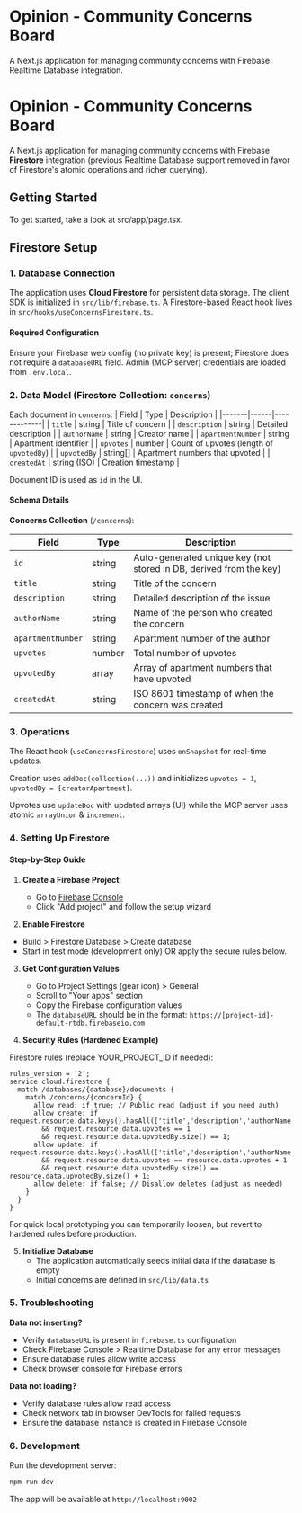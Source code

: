 # Opinion - Community Concerns Board

A Next.js application for managing community concerns with Firebase Realtime Database integration.
# Opinion - Community Concerns Board

A Next.js application for managing community concerns with Firebase **Firestore** integration (previous Realtime Database support removed in favor of Firestore's atomic operations and richer querying).

## Getting Started

To get started, take a look at src/app/page.tsx.

## Firestore Setup

### 1. Database Connection

The application uses **Cloud Firestore** for persistent data storage. The client SDK is initialized in `src/lib/firebase.ts`. A Firestore-based React hook lives in `src/hooks/useConcernsFirestore.ts`.

#### Required Configuration

Ensure your Firebase web config (no private key) is present; Firestore does not require a `databaseURL` field. Admin (MCP server) credentials are loaded from `.env.local`.

### 2. Data Model (Firestore Collection: `concerns`)

Each document in `concerns`:
| Field | Type | Description |
|-------|------|-------------|
| `title` | string | Title of concern |
| `description` | string | Detailed description |
| `authorName` | string | Creator name |
| `apartmentNumber` | string | Apartment identifier |
| `upvotes` | number | Count of upvotes (length of `upvotedBy`) |
| `upvotedBy` | string[] | Apartment numbers that upvoted |
| `createdAt` | string (ISO) | Creation timestamp |

Document ID is used as `id` in the UI.

#### Schema Details

**Concerns Collection** (`/concerns`):

| Field | Type | Description |
|-------|------|-------------|
| `id` | string | Auto-generated unique key (not stored in DB, derived from the key) |
| `title` | string | Title of the concern |
| `description` | string | Detailed description of the issue |
| `authorName` | string | Name of the person who created the concern |
| `apartmentNumber` | string | Apartment number of the author |
| `upvotes` | number | Total number of upvotes |
| `upvotedBy` | array | Array of apartment numbers that have upvoted |
| `createdAt` | string | ISO 8601 timestamp of when the concern was created |

### 3. Operations

The React hook (`useConcernsFirestore`) uses `onSnapshot` for real-time updates.

Creation uses `addDoc(collection(...))` and initializes `upvotes = 1`, `upvotedBy = [creatorApartment]`.

Upvotes use `updateDoc` with updated arrays (UI) while the MCP server uses atomic `arrayUnion` & `increment`.

### 4. Setting Up Firestore

#### Step-by-Step Guide

1. **Create a Firebase Project**
   - Go to [Firebase Console](https://console.firebase.google.com/)
   - Click "Add project" and follow the setup wizard

2. **Enable Firestore**
  - Build > Firestore Database > Create database
  - Start in test mode (development only) OR apply the secure rules below.

3. **Get Configuration Values**
   - Go to Project Settings (gear icon) > General
   - Scroll to "Your apps" section
   - Copy the Firebase configuration values
   - The `databaseURL` should be in the format: `https://[project-id]-default-rtdb.firebaseio.com`

4. **Security Rules (Hardened Example)**

Firestore rules (replace YOUR_PROJECT_ID if needed):
```
rules_version = '2';
service cloud.firestore {
  match /databases/{database}/documents {
    match /concerns/{concernId} {
      allow read: if true; // Public read (adjust if you need auth)
      allow create: if request.resource.data.keys().hasAll(['title','description','authorName','apartmentNumber','upvotes','upvotedBy','createdAt'])
        && request.resource.data.upvotes == 1
        && request.resource.data.upvotedBy.size() == 1;
      allow update: if request.resource.data.keys().hasAll(['title','description','authorName','apartmentNumber','upvotes','upvotedBy','createdAt'])
        && request.resource.data.upvotes == resource.data.upvotes + 1
        && request.resource.data.upvotedBy.size() == resource.data.upvotedBy.size() + 1;
      allow delete: if false; // Disallow deletes (adjust as needed)
    }
  }
}
```

For quick local prototyping you can temporarily loosen, but revert to hardened rules before production.

5. **Initialize Database**
   - The application automatically seeds initial data if the database is empty
   - Initial concerns are defined in `src/lib/data.ts`

### 5. Troubleshooting

**Data not inserting?**
- Verify `databaseURL` is present in `firebase.ts` configuration
- Check Firebase Console > Realtime Database for any error messages
- Ensure database rules allow write access
- Check browser console for Firebase errors

**Data not loading?**
- Verify database rules allow read access
- Check network tab in browser DevTools for failed requests
- Ensure the database instance is created in Firebase Console

### 6. Development

Run the development server:

```bash
npm run dev
```

The app will be available at `http://localhost:9002`
